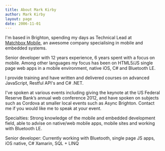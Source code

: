 ```yaml
---
title: About Mark Kirby
author: Mark Kirby
layout: page
date: 2006-11-01
---
```

I'm based in Brighton, spending my days as Technical Lead at [Matchbox Mobile][1], an awesome company specialising in mobile and embedded systems.

Senior developer with 12 years experience, 6 years spent with a focus on mobile. Among other languages my focus has been on HTML5/JS single page web apps in a mobile environment, native iOS, C# and Bluetooth LE.

I provide training and have written and delivered courses on advanced JavaScript, Restful API's and C# .NET.

I've spoken at various events including giving the keynote at the US Federal Reserve Bank’s annual web conference 2012, and have spoken on subjects such as Cordova at smaller local events such as Async Brighton. Contact me if you would like me to speak at your event.

Specialties: Strong knowledge of the mobile and embedded development field, able to advise on native/web mobile apps, mobile sites and working with Bluetooth LE.

Senior developer: Currently working with Bluetooth, single page JS apps, iOS native, C# Xamarin, SQL + LINQ

 [1]: http://matchboxmobile.com/
